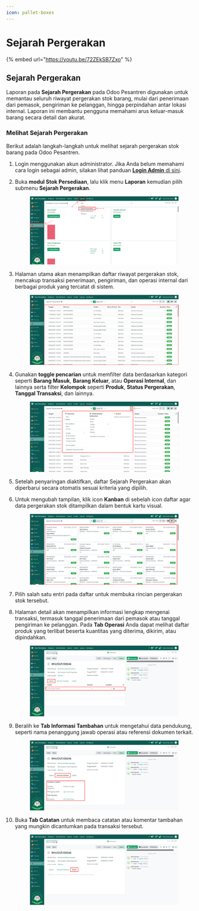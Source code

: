 ```yaml
---
icon: pallet-boxes
---
```


# Sejarah Pergerakan

{% embed url="https://youtu.be/72ZEkSB7Zxo" %}

## Sejarah Pergerakan

Laporan pada **Sejarah Pergerakan** pada Odoo Pesantren digunakan untuk memantau seluruh riwayat pergerakan stok barang, mulai dari penerimaan dari pemasok, pengiriman ke pelanggan, hingga perpindahan antar lokasi internal. Laporan ini membantu pengguna memahami arus keluar-masuk barang secara detail dan akurat.

### Melihat Sejarah Pergerakan

Berikut adalah langkah-langkah untuk melihat sejarah pergerakan stok barang pada Odoo Pesantren.

1. Login menggunakan akun administrator. Jika Anda belum memahami cara login sebagai admin, silakan lihat panduan [**Login Admin** di sini](../../panduan-login/login-admin.md).
2.  Buka **modul Stok Persediaan**, lalu klik menu **Laporan** kemudian pilih submenu **Sejarah Pergerakan**.

    <figure><img src="../../.gitbook/assets/images-729.png" alt=""><figcaption></figcaption></figure>


3.  Halaman utama akan menampilkan daftar riwayat pergerakan stok, mencakup transaksi penerimaan, pengiriman, dan operasi internal dari berbagai produk yang tercatat di sistem.

    <figure><img src="../../.gitbook/assets/images-730.png" alt=""><figcaption></figcaption></figure>


4.  Gunakan **toggle pencarian** untuk memfilter data berdasarkan kategori seperti **Barang Masuk**, **Barang Keluar**, atau **Operasi Internal**, dan lainnya serta filter **Kelompok** seperti **Produk**, **Status Pergerakan**, **Tanggal Transaksi**, dan lainnya.

    <figure><img src="../../.gitbook/assets/images-731.png" alt=""><figcaption></figcaption></figure>


5. Setelah penyaringan diaktifkan, daftar Sejarah Pergerakan akan diperbarui secara otomatis sesuai kriteria yang dipilih.
6.  Untuk mengubah tampilan, klik icon **Kanban** di sebelah icon daftar agar data pergerakan stok ditampilkan dalam bentuk kartu visual.

    <figure><img src="../../.gitbook/assets/images-732.png" alt=""><figcaption></figcaption></figure>


7. Pilih salah satu entri pada daftar untuk membuka rincian pergerakan stok tersebut.
8.  Halaman detail akan menampilkan informasi lengkap mengenai transaksi, termasuk tanggal penerimaan dari pemasok atau tanggal pengiriman ke pelanggan. Pada **Tab Operasi** Anda dapat melihat daftar produk yang terlibat beserta kuantitas yang diterima, dikirim, atau dipindahkan.

    <figure><img src="../../.gitbook/assets/images-733.png" alt=""><figcaption></figcaption></figure>


9.  Beralih ke **Tab Informasi Tambahan** untuk mengetahui data pendukung, seperti nama penanggung jawab operasi atau referensi dokumen terkait.

    <figure><img src="../../.gitbook/assets/images-734.png" alt=""><figcaption></figcaption></figure>


10. Buka **Tab Catatan** untuk membaca catatan atau komentar tambahan yang mungkin dicantumkan pada transaksi tersebut.

    <figure><img src="../../.gitbook/assets/images-735.png" alt=""><figcaption></figcaption></figure>
